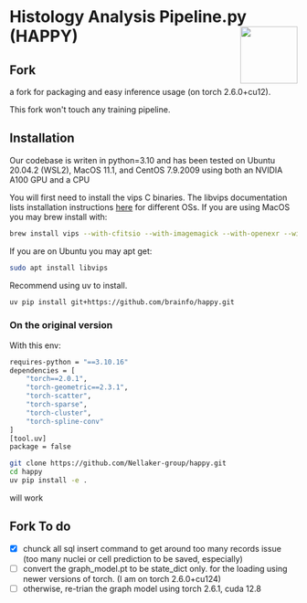 # Histology Analysis Pipeline.py (HAPPY) <img src="readme_images/HAPPYPlacenta.png" width="100" align="right" />

## Fork

a fork for packaging and easy inference usage (on torch 2.6.0+cu12).

This fork won't touch any training pipeline.

## Installation

Our codebase is writen in python=3.10 and has been tested on Ubuntu 20.04.2 (WSL2), 
MacOS 11.1, and CentOS 7.9.2009 using both an NVIDIA A100 GPU and a CPU

You will first need to install the vips C binaries. The libvips documentation lists
installation instructions [here](https://github.com/libvips/libvips/wiki) for different 
OSs. If you are using MacOS you may brew install with:

```bash
brew install vips --with-cfitsio --with-imagemagick --with-openexr --with-openslide --with-webp
```

If you are on Ubuntu you may apt get:

```bash
sudo apt install libvips
```

Recommend using uv to install.

```bash
uv pip install git+https://github.com/brainfo/happy.git
```

### On the original version

With this env:
```bash
requires-python = "==3.10.16"
dependencies = [
    "torch==2.0.1",
    "torch-geometric==2.3.1",
    "torch-scatter",
    "torch-sparse",
    "torch-cluster",
    "torch-spline-conv"
]
[tool.uv]
package = false
```

```bash
git clone https://github.com/Nellaker-group/happy.git
cd happy
uv pip install -e .
```

will work


## Fork To do

- [x] chunck all sql insert command to get around too many records issue (too many nuclei or cell prediction to be saved, especially)
- [ ] convert the graph_model.pt to be state_dict only. for the loading using newer versions of torch. (I am on torch 2.6.0+cu124)
- [ ] otherwise, re-trian the graph model using torch 2.6.1, cuda 12.8
